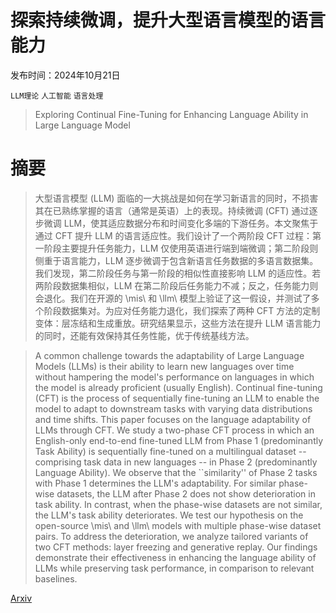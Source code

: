 # 探索持续微调，提升大型语言模型的语言能力

发布时间：2024年10月21日

`LLM理论` `人工智能` `语言处理`

> Exploring Continual Fine-Tuning for Enhancing Language Ability in Large Language Model

# 摘要

> 大型语言模型 (LLM) 面临的一大挑战是如何在学习新语言的同时，不损害其在已熟练掌握的语言（通常是英语）上的表现。持续微调 (CFT) 通过逐步微调 LLM，使其适应数据分布和时间变化多端的下游任务。本文聚焦于通过 CFT 提升 LLM 的语言适应性。我们设计了一个两阶段 CFT 过程：第一阶段主要提升任务能力，LLM 仅使用英语进行端到端微调；第二阶段则侧重于语言能力，LLM 逐步微调于包含新语言任务数据的多语言数据集。我们发现，第二阶段任务与第一阶段的相似性直接影响 LLM 的适应性。若两阶段数据集相似，LLM 在第二阶段后任务能力不减；反之，任务能力则会退化。我们在开源的 \mis\ 和 \llm\ 模型上验证了这一假设，并测试了多个阶段数据集对。为应对任务能力退化，我们探索了两种 CFT 方法的定制变体：层冻结和生成重放。研究结果显示，这些方法在提升 LLM 语言能力的同时，还能有效保持其任务性能，优于传统基线方法。

> A common challenge towards the adaptability of Large Language Models (LLMs) is their ability to learn new languages over time without hampering the model's performance on languages in which the model is already proficient (usually English). Continual fine-tuning (CFT) is the process of sequentially fine-tuning an LLM to enable the model to adapt to downstream tasks with varying data distributions and time shifts. This paper focuses on the language adaptability of LLMs through CFT. We study a two-phase CFT process in which an English-only end-to-end fine-tuned LLM from Phase 1 (predominantly Task Ability) is sequentially fine-tuned on a multilingual dataset -- comprising task data in new languages -- in Phase 2 (predominantly Language Ability). We observe that the ``similarity'' of Phase 2 tasks with Phase 1 determines the LLM's adaptability. For similar phase-wise datasets, the LLM after Phase 2 does not show deterioration in task ability. In contrast, when the phase-wise datasets are not similar, the LLM's task ability deteriorates. We test our hypothesis on the open-source \mis\ and \llm\ models with multiple phase-wise dataset pairs. To address the deterioration, we analyze tailored variants of two CFT methods: layer freezing and generative replay. Our findings demonstrate their effectiveness in enhancing the language ability of LLMs while preserving task performance, in comparison to relevant baselines.

[Arxiv](https://arxiv.org/abs/2410.16006)
